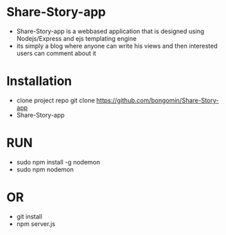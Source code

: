 # Share-Story-app
 - Share-Story-app is  a webbased application that is designed using Nodejs/Express and ejs templating engine
 - its simply a blog where anyone can write his views and then interested users can comment about it 
 
# Installation
  - clone project repo git clone https://github.com/bongomin/Share-Story-app
  - Share-Story-app
# RUN
  - sudo npm install -g nodemon
  - sudo npm nodemon
# OR
  - git install
  - npm server.js
  
